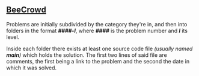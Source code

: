 ## [BeeCrowd](https://judge.beecrowd.com/en/categories)

Problems are initially subdivided by the category they're in, and then into folders in the format ***####-l***, where ***####*** is the problem number and ***l*** its level.

Inside each folder there exists at least one source code file *(usually named **main**)* which holds the solution. The first two lines of said file are comments, the first being a link to the problem and the second the date in which it was solved.
